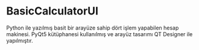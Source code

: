 # BasicCalculatorUI
Python ile yazılmış basit bir arayüze sahip dört işlem yapabilen hesap makinesi. PyQt5 kütüphanesi kullanılmış ve arayüz tasarımı QT Designer ile yapılmıştır. 
